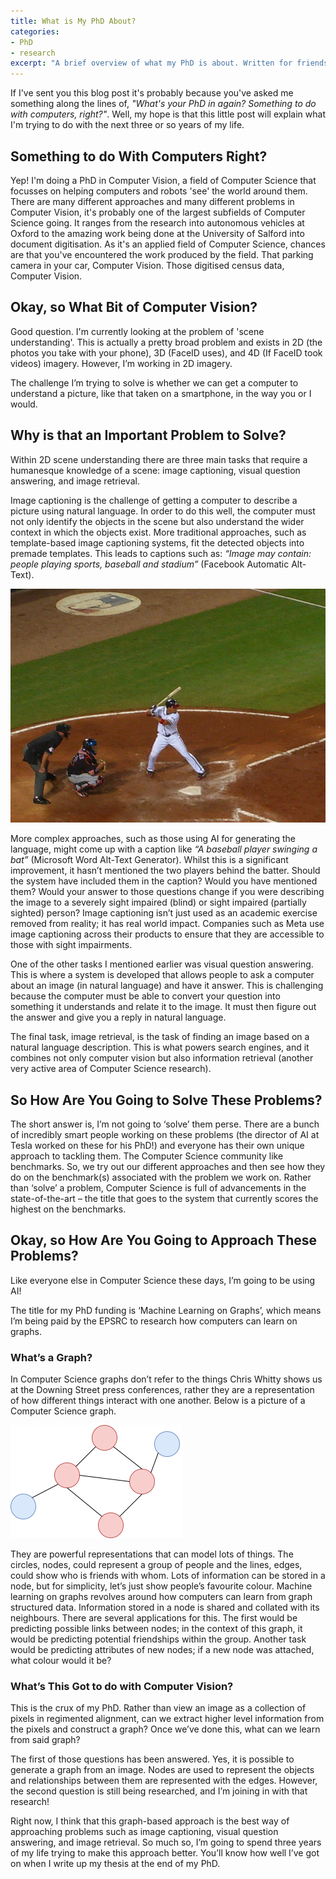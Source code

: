 ```yaml
---
title: What is My PhD About?
categories:
- PhD
- research
excerpt: "A brief overview of what my PhD is about. Written for friends and family."
---
```


If I've sent you this blog post it's probably because you've asked me something along the lines of, *"What's your PhD in again? Something to do with computers, right?"*. Well, my hope is that this little post will explain what I'm trying to do with the next three or so years of my life.

## Something to do With Computers Right?

Yep! I'm doing a PhD in Computer Vision, a field of Computer Science that focusses on helping computers and robots 'see' the world around them. There are many different approaches and many different problems in Computer Vision, it's probably one of the largest subfields of Computer Science going. It ranges from the research into autonomous vehicles at Oxford to the amazing work being done at the University of Salford into document digitisation. As it's an applied field of Computer Science, chances are that you've encountered the work produced by the field. That parking camera in your car, Computer Vision. Those digitised census data, Computer Vision.

## Okay, so What Bit of Computer Vision?

Good question. I'm currently looking at the problem of 'scene understanding'. This is actually a pretty broad problem and exists in 2D (the photos you take with your phone), 3D (FaceID uses), and 4D (If FaceID took videos) imagery. However, I’m working in 2D imagery.

The challenge I’m trying to solve is whether we can get a computer to understand a picture, like that taken on a smartphone, in the way you or I would.

## Why is that an Important Problem to Solve?

Within 2D scene understanding there are three main tasks that require a humanesque knowledge of a scene: image captioning, visual question answering, and image retrieval.

Image captioning is the challenge of getting a computer to describe a picture using natural language. In order to do this well, the computer must not only identify the objects in the scene but also understand the wider context in which the objects exist. More traditional approaches, such as template-based image captioning systems, fit the detected objects into premade templates. This leads to captions such as: *“Image may contain: people playing sports, baseball and stadium”* (Facebook Automatic Alt-Text).

![An image of a baseball player from the COCO data set](/assets/2021-12-19/baseball.png)

More complex approaches, such as those using AI for generating the language, might come up with a caption like *“A baseball player swinging a bat”* (Microsoft Word Alt-Text Generator). Whilst this is a significant improvement, it hasn’t mentioned the two players behind the batter. Should the system have included them in the caption? Would you have mentioned them? Would your answer to those questions change if you were describing the image to a severely sight impaired (blind) or sight impaired (partially sighted) person? Image captioning isn’t just used as an academic exercise removed from reality; it has real world impact. Companies such as Meta use image captioning across their products to ensure that they are accessible to those with sight impairments.

One of the other tasks I mentioned earlier was visual question answering. This is where a system is developed that allows people to ask a computer about an image (in natural language) and have it answer. This is challenging because the computer must be able to convert your question into something it understands and relate it to the image. It must then figure out the answer and give you a reply in natural language.

The final task, image retrieval, is the task of finding an image based on a natural language description. This is what powers search engines, and it combines not only computer vision but also information retrieval (another very active area of Computer Science research).

## So How Are You Going to Solve These Problems?

The short answer is, I’m not going to ‘solve’ them perse. There are a bunch of incredibly smart people working on these problems (the director of AI at Tesla worked on these for his PhD!) and everyone has their own unique approach to tackling them. The Computer Science community like benchmarks. So, we try out our different approaches and then see how they do on the benchmark(s) associated with the problem we work on. Rather than ‘solve’ a problem, Computer Science is full of advancements in the state-of-the-art – the title that goes to the system that currently scores the highest on the benchmarks.

## Okay, so How Are You Going to Approach These Problems?

Like everyone else in Computer Science these days, I’m going to be using AI!

The title for my PhD funding is ‘Machine Learning on Graphs’, which means I’m being paid by the EPSRC to research how computers can learn on graphs.

### What’s a Graph?

In Computer Science graphs don’t refer to the things Chris Whitty shows us at the Downing Street press conferences, rather they are a representation of how different things interact with one another. Below is a picture of a Computer Science graph.

![An image of a Computer Science graph](/assets/2021-12-19/graph.png)

They are powerful representations that can model lots of things. The circles, nodes, could represent a group of people and the lines, edges, could show who is friends with whom. Lots of information can be stored in a node, but for simplicity, let’s just show people’s favourite colour. Machine learning on graphs revolves around how computers can learn from graph structured data. Information stored in a node is shared and collated with its neighbours. There are several applications for this. The first would be predicting possible links between nodes; in the context of this graph, it would be predicting potential friendships within the group. Another task would be predicting attributes of new nodes; if a new node was attached, what colour would it be?

### What’s This Got to do with Computer Vision?

This is the crux of my PhD. Rather than view an image as a collection of pixels in regimented alignment, can we extract higher level information from the pixels and construct a graph? Once we’ve done this, what can we learn from said graph?

The first of those questions has been answered. Yes, it is possible to generate a graph from an image. Nodes are used to represent the objects and relationships between them are represented with the edges. However, the second question is still being researched, and I’m joining in with that research!

Right now, I think that this graph-based approach is the best way of approaching problems such as image captioning, visual question answering, and image retrieval. So much so, I’m going to spend three years of my life trying to make this approach better. You’ll know how well I’ve got on when I write up my thesis at the end of my PhD.

